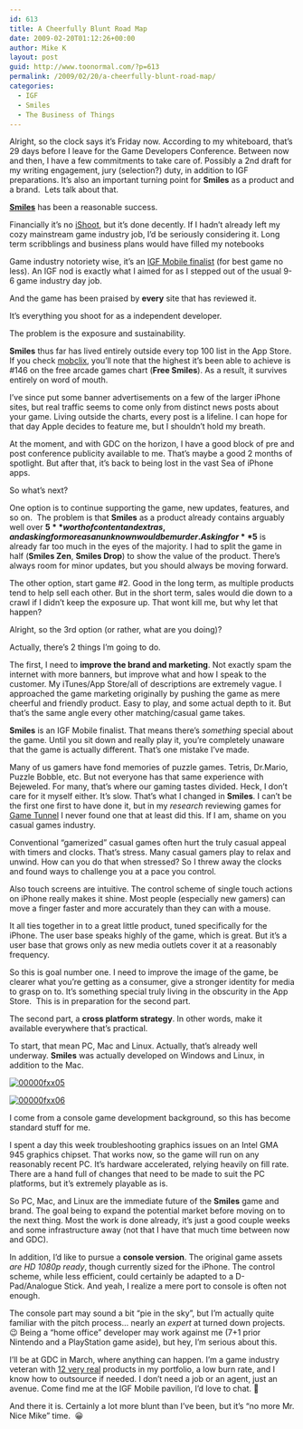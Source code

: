 ```yaml
---
id: 613
title: A Cheerfully Blunt Road Map
date: 2009-02-20T01:12:26+00:00
author: Mike K
layout: post
guid: http://www.toonormal.com/?p=613
permalink: /2009/02/20/a-cheerfully-blunt-road-map/
categories:
  - IGF
  - Smiles
  - The Business of Things
---
```

Alright, so the clock says it&#8217;s Friday now. According to my whiteboard, that&#8217;s 29 days before I leave for the Game Developers Conference. Between now and then, I have a few commitments to take care of. Possibly a 2nd draft for my writing engagement, jury (selection?) duty, in addition to IGF preparations. It&#8217;s also an important turning point for **Smiles** as a product and a brand.  Lets talk about that.

[**Smiles**](http://www.smiles-game.com) has been a reasonable success.

Financially it&#8217;s no [iShoot](http://arstechnica.com/apple/news/2009/01/profits-from-ishoot-iphone-game-cause-developer-to-quit-job.ars), but it&#8217;s done decently. If I hadn&#8217;t already left my cozy mainstream game industry job, I&#8217;d be seriously considering it. Long term scribblings and business plans would have filled my notebooks

Game industry notoriety wise, it&#8217;s an [IGF Mobile finalist](http://www.igfmobile.com/02finalists.html) (for best game no less). An IGF nod is exactly what I aimed for as I stepped out of the usual 9-6 game industry day job.

And the game has been praised by **every** site that has reviewed it.

It&#8217;s everything you shoot for as a independent developer.

The problem is the exposure and sustainability.

**Smiles** thus far has lived entirely outside every top 100 list in the App Store. If you check [mobclix](http://www.mobclix.com), you&#8217;ll note that the highest it&#8217;s been able to achieve is #146 on the free arcade games chart (**Free Smiles**). As a result, it survives entirely on word of mouth.

I&#8217;ve since put some banner advertisements on a few of the larger iPhone sites, but real traffic seems to come only from distinct news posts about your game. Living outside the charts, every post is a lifeline. I can hope for that day Apple decides to feature me, but I shouldn&#8217;t hold my breath.

At the moment, and with GDC on the horizon, I have a good block of pre and post conference publicity available to me. That&#8217;s maybe a good 2 months of spotlight. But after that, it&#8217;s back to being lost in the vast Sea of iPhone apps.

So what&#8217;s next?

One option is to continue supporting the game, new updates, features, and so on.  The problem is that **Smiles** as a product already contains arguably well over **$5** worth of content and extras, and asking for more as an unknown would be murder. Asking for **$5** is already far too much in the eyes of the majority. I had to split the game in half (**Smiles Zen**, **Smiles Drop**) to show the value of the product. There&#8217;s always room for minor updates, but you should always be moving forward.

The other option, start game #2. Good in the long term, as multiple products tend to help sell each other. But in the short term, sales would die down to a crawl if I didn&#8217;t keep the exposure up. That wont kill me, but why let that happen?

Alright, so the 3rd option (or rather, what are you doing)?

Actually, there&#8217;s 2 things I&#8217;m going to do.

The first, I need to **improve the brand and marketing**. Not exactly spam the internet with more banners, but improve what and how I speak to the customer. My iTunes/App Store/all of descriptions are extremely vague. I approached the game marketing originally by pushing the game as mere cheerful and friendly product. Easy to play, and some actual depth to it. But that&#8217;s the same angle every other matching/casual game takes.

**Smiles** is an IGF Mobile finalist. That means there&#8217;s _something_ special about the game. Until you sit down and really play it, you&#8217;re completely unaware that the game is actually different. That&#8217;s one mistake I&#8217;ve made.

Many of us gamers have fond memories of puzzle games. Tetris, Dr.Mario, Puzzle Bobble, etc. But not everyone has that same experience with Bejeweled. For many, that&#8217;s where our gaming tastes divided. Heck, I don&#8217;t care for it myself either. It&#8217;s slow. That&#8217;s what I changed in **Smiles**. I can&#8217;t be the first one first to have done it, but in my _research_ reviewing games for [Game Tunnel](http://www.gametunnel.com) I never found one that at least did this. If I am, shame on you casual games industry.

Conventional &#8220;gamerized&#8221; casual games often hurt the truly casual appeal with timers and clocks. That&#8217;s stress. Many casual gamers play to relax and unwind. How can you do that when stressed? So I threw away the clocks and found ways to challenge you at a pace you control.

Also touch screens are intuitive. The control scheme of single touch actions on iPhone really makes it shine. Most people (especially new gamers) can move a finger faster and more accurately than they can with a mouse.

It all ties together in to a great little product, tuned specifically for the iPhone. The user base speaks highly of the game, which is great. But it&#8217;s a user base that grows only as new media outlets cover it at a reasonably frequency.

So this is goal number one. I need to improve the image of the game, be clearer what you&#8217;re getting as a consumer, give a stronger identity for media to grasp on to. It&#8217;s something special truly living in the obscurity in the App Store.  This is in preparation for the second part.

The second part, a **cross platform strategy**. In other words, make it available everywhere that&#8217;s practical.

To start, that mean PC, Mac and Linux. Actually, that&#8217;s already well underway. **Smiles** was actually developed on Windows and Linux, in addition to the Mac.

[<img class="aligncenter size-medium wp-image-640" title="00000fxx05" src="/wp-content/uploads/2009/02/00000fxx05-450x360.png" alt="00000fxx05" width="450" height="360" srcset="/wp-content/uploads/2009/02/00000fxx05-450x360.png 450w, /wp-content/uploads/2009/02/00000fxx05-1024x819.png 1024w, /wp-content/uploads/2009/02/00000fxx05.png 1280w" sizes="(max-width: 450px) 100vw, 450px" />](/wp-content/uploads/2009/02/00000fxx05.png)

[<img class="aligncenter size-medium wp-image-641" title="00000fxx06" src="/wp-content/uploads/2009/02/00000fxx06-450x263.png" alt="00000fxx06" width="450" height="263" srcset="/wp-content/uploads/2009/02/00000fxx06-450x263.png 450w, /wp-content/uploads/2009/02/00000fxx06.png 1024w" sizes="(max-width: 450px) 100vw, 450px" />](/wp-content/uploads/2009/02/00000fxx06.png)

I come from a console game development background, so this has become standard stuff for me.

I spent a day this week troubleshooting graphics issues on an Intel GMA 945 graphics chipset. That works now, so the game will run on any reasonably recent PC. It&#8217;s hardware accelerated, relying heavily on fill rate. There are a hand full of changes that need to be made to suit the PC platforms, but it&#8217;s extremely playable as is.

So PC, Mac, and Linux are the immediate future of the **Smiles** game and brand. The goal being to expand the potential market before moving on to the next thing. Most the work is done already, it&#8217;s just a good couple weeks and some infrastructure away (not that I have that much time between now and GDC).

In addition, I&#8217;d like to pursue a **console version**. The original game assets _are_ _HD 1080p ready_, though currently sized for the iPhone. The control scheme, while less efficient, could certainly be adapted to a D-Pad/Analogue Stick. And yeah, I realize a mere port to console is often not enough.

The console part may sound a bit &#8220;pie in the sky&#8221;, but I&#8217;m actually quite familiar with the pitch process&#8230; nearly an _expert_ at turned down projects. 😉 Being a &#8220;home office&#8221; developer may work against me (7+1 prior Nintendo and a PlayStation game aside), but hey, I&#8217;m serious about this.

I&#8217;ll be at GDC in March, where anything can happen. I&#8217;m a game industry veteran with [12 very real](/about/) products in my portfolio, a low burn rate, and I know how to outsource if needed. I don&#8217;t need a job or an agent, just an avenue. Come find me at the IGF Mobile pavilion, I&#8217;d love to chat. 🙂

And there it is. Certainly a lot more blunt than I&#8217;ve been, but it&#8217;s &#8220;no more Mr. Nice Mike&#8221; time.  😀